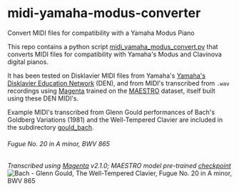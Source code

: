 # midi-yamaha-modus-converter
Convert MIDI files for compatibility with a Yamaha Modus Piano

This repo contains a python script [midi_yamaha_modus_convert.py](./midi_yamaha_modus_convert.py)
that converts MIDI files for compatibility with Yamaha's Modus and Clavinova digital pianos.

It has been tested on Disklavier MIDI files from Yamaha's
[Yamaha's Disklavier Education Network](http://yamahaden.com/midi-files) (DEN), and from MIDI's transcribed
from `.wav` recordings using [Magenta](https://magenta.tensorflow.org/) trained on the
[MAESTRO](https://magenta.tensorflow.org/datasets/maestro) dataset, itself built using
these DEN MIDI's.

Example MIDI's transcribed from Glenn Gould performances of Bach's Goldberg Variations (1981)
and the Well-Tempered Clavier are included in the subdirectory [gould_bach](./gould_bach).

###### Fugue No. 20 in A minor, BWV 865
*Transcribed using [Magenta](https://github.com/magenta/magenta/tree/master/magenta/models/onsets_frames_transcription) v2.1.0; MAESTRO model pre-trained [checkpoint](https://storage.googleapis.com/magentadata/models/onsets_frames_transcription/maestro_checkpoint.zip)*
![Bach - Glenn Gould, The Well-Tempered Clavier, Fugue No. 20 in A minor, BWV 865](https://github.com/essandess/midi-yamaha-modus-converter/blob/master/Bach%20-%20Glenn%20Gould%2C%20The%20Well-Tempered%20Clavier%2C%20Fugue%20No%2020%20in%20A%20minor%2C%20BWV%20865.png)
